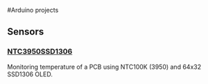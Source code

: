 #Arduino projects

## Sensors

### [NTC3950SSD1306](./Sensors/NTC3950SSD1306/)
Monitoring temperature of a PCB using NTC100K (3950) and 64x32 SSD1306 OLED.


